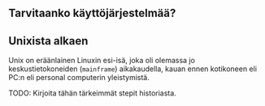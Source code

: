 



## Tarvitaanko käyttöjärjestelmää?



## Unixista alkaen

Unix on eräänlainen Linuxin esi-isä, joka oli olemassa jo keskustietokoneiden (`mainframe`) aikakaudella, kauan ennen kotikoneen eli PC:n eli personal computerin yleistymistä.

TODO: Kirjoita tähän tärkeimmät stepit historiasta.